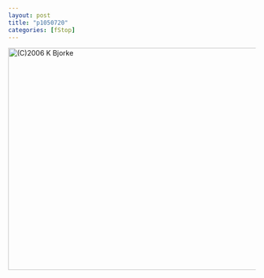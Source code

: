 ```yaml
---
layout: post
title: "p1050720"
categories: [fStop]
---
```

<img title="(C)2006 K Bjorke"  src="http://www.botzilla.com/blog/pix2006/P1050720.jpg" width="807" height="454" border="0" />


